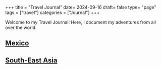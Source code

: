 +++
title = "Travel Journal"
date= 2024-09-16
draft= false
type= "page"
tags = ["travel"]
categories = ["Journal"]
+++

Welcome to my Travel Journal! Here, I document my adventures from all over the world.

## **[Mexico](/journals/mexico)**

## **[South-East Asia](/journals/southeastasia)**

